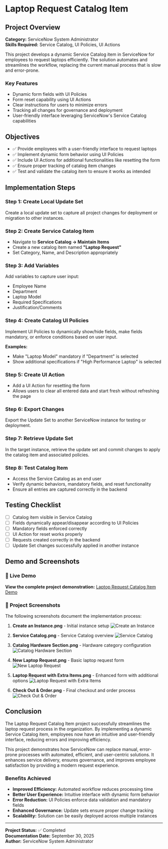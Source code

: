 # Laptop Request Catalog Item

## Project Overview

**Category:** ServiceNow System Administrator  
**Skills Required:** Service Catalog, UI Policies, UI Actions

This project develops a dynamic Service Catalog item in ServiceNow for employees to request laptops efficiently. The solution automates and streamlines the workflow, replacing the current manual process that is slow and error-prone.

### Key Features
- Dynamic form fields with UI Policies
- Form reset capability using UI Actions
- Clear instructions for users to minimize errors
- Tracking all changes for governance and deployment
- User-friendly interface leveraging ServiceNow's Service Catalog capabilities

## Objectives

- ✅ Provide employees with a user-friendly interface to request laptops
- ✅ Implement dynamic form behavior using UI Policies
- ✅ Include UI Actions for additional functionalities like resetting the form
- ✅ Ensure proper tracking of catalog item changes
- ✅ Test and validate the catalog item to ensure it works as intended

## Implementation Steps

### Step 1: Create Local Update Set
Create a local update set to capture all project changes for deployment or migration to other instances.

### Step 2: Create Service Catalog Item
- Navigate to **Service Catalog → Maintain Items**
- Create a new catalog item named **"Laptop Request"**
- Set Category, Name, and Description appropriately

### Step 3: Add Variables
Add variables to capture user input:
- Employee Name
- Department
- Laptop Model
- Required Specifications
- Justification/Comments

### Step 4: Create Catalog UI Policies
Implement UI Policies to dynamically show/hide fields, make fields mandatory, or enforce conditions based on user input.

**Examples:**
- Make "Laptop Model" mandatory if "Department" is selected
- Show additional specifications if "High Performance Laptop" is selected

### Step 5: Create UI Action
- Add a UI Action for resetting the form
- Allows users to clear all entered data and start fresh without refreshing the page

### Step 6: Export Changes
Export the Update Set to another ServiceNow instance for testing or deployment.

### Step 7: Retrieve Update Set
In the target instance, retrieve the update set and commit changes to apply the catalog item and associated policies.

### Step 8: Test Catalog Item
- Access the Service Catalog as an end user
- Verify dynamic behaviors, mandatory fields, and reset functionality
- Ensure all entries are captured correctly in the backend

## Testing Checklist

- [ ] Catalog item visible in Service Catalog
- [ ] Fields dynamically appear/disappear according to UI Policies
- [ ] Mandatory fields enforced correctly
- [ ] UI Action for reset works properly
- [ ] Requests created correctly in the backend
- [ ] Update Set changes successfully applied in another instance

## Demo and Screenshots

### 🎥 Live Demo
**View the complete project demonstration:** [Laptop Request Catalog Item Demo](https://drive.google.com/file/d/1N8FZ908gSnhzk9E8fwPzl666cGFaH3KH/view?usp=drive_link)

### 📸 Project Screenshots

The following screenshots document the implementation process:

1. **Create an Instance.png** - Initial instance setup
   ![Create an Instance](1%20Create%20an%20Instance.png)

2. **Service Catalog.png** - Service Catalog overview
   ![Service Catalog](2%20Service%20Catalog.png)

3. **Catalog Hardware Section.png** - Hardware category configuration
   ![Catalog Hardware Section](3%20Catalog%20Hardware%20Section.png)

4. **New Laptop Request.png** - Basic laptop request form
   ![New Laptop Request](4%20New%20Laptop%20Request.png)

5. **Laptop Request with Extra Items.png** - Enhanced form with additional options
   ![Laptop Request with Extra Items](5%20Laptop%20Request%20with%20Extra%20Items.png)

6. **Check Out & Order.png** - Final checkout and order process
   ![Check Out & Order](6%20Check%20Out%20&%20Order.png)

## Conclusion

The Laptop Request Catalog Item project successfully streamlines the laptop request process in the organization. By implementing a dynamic Service Catalog item, employees now have an intuitive and user-friendly interface, reducing errors and improving efficiency.

This project demonstrates how ServiceNow can replace manual, error-prone processes with automated, efficient, and user-centric solutions. It enhances service delivery, ensures governance, and improves employee satisfaction by providing a modern request experience.

### Benefits Achieved
- **Improved Efficiency:** Automated workflow reduces processing time
- **Better User Experience:** Intuitive interface with dynamic form behavior
- **Error Reduction:** UI Policies enforce data validation and mandatory fields
- **Enhanced Governance:** Update sets ensure proper change tracking
- **Scalability:** Solution can be easily deployed across multiple instances

---

**Project Status:** ✅ Completed  
**Documentation Date:** September 30, 2025  
**Author:** ServiceNow System Administrator

